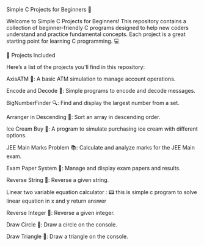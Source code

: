 Simple C Projects for Beginners 🚀

Welcome to Simple C Projects for Beginners! This repository contains a collection of beginner-friendly C programs designed to help new coders understand and practice fundamental concepts. Each project is a great starting point for learning C programming. 💻



📂 Projects Included

Here’s a list of the projects you'll find in this repository:

AxisATM 🏦: A basic ATM simulation to manage account operations.

Encode and Decode 🔐: Simple programs to encode and decode messages.

BigNumberFinder 🔍: Find and display the largest number from a set.

Arranger in Descending 🔽: Sort an array in descending order.

Ice Cream Buy 🍦: A program to simulate purchasing ice cream with different options.

JEE Main Marks Problem 📚: Calculate and analyze marks for the JEE Main exam.

Exam Paper System 📝: Manage and display exam papers and results.

Reverse String 🔄: Reverse a given string.

Linear two variable equation calculator : 📟 this is simple c program to solve linear equation in x and y return answer 

Reverse Integer 🔄: Reverse a given integer.

Draw Circle 🎨: Draw a circle on the console.

Draw Triangle 🔺: Draw a triangle on the console.

